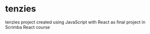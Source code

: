 # tenzies
 tenzies project created using JavaScript with React as final project in Scrimba React course
